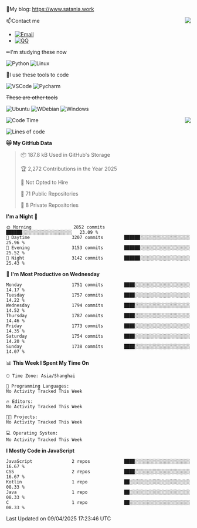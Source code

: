 📰My blog: https://www.satania.work

<img align="right" src="https://github-readme-stats.vercel.app/api/top-langs/?username=Katriell"/>

📫Contact me

* [![Email](https://img.shields.io/badge/Email-Iris@satania.work-1?style=social&logoColor=fff)](mailto:Iris@satania.work)
* [![QQ](https://img.shields.io/badge/QQ-2088839458-1?style=social&logoColor=fff)](tencent://AddContact/?fromId=45&fromSubId=1&subcmd=all&uin=2088839458&website=www.oicqzone.com)

✏I'm studying these now

![Python](https://img.shields.io/badge/-Python-blue?style=flat-square&logo=Python&logoColor=fff)
![Linux](https://img.shields.io/badge/-Linux-black?style=flat-square&logo=Linux&logoColor=fff)

🔨I use these tools to code

![VSCode](https://img.shields.io/badge/-VSCode-blue?style=flat-square&logo=visualstudiocode&logoColor=fff)
![Pycharm](https://img.shields.io/badge/-Pycharm-green?style=flat-square&logo=pycharm&logoColor=fff)

 ~~These are other tools~~

![Ubuntu](https://img.shields.io/badge/-Ubuntu-orange?style=flat-square&logo=Ubuntu&logoColor=fff)
![WDebian](https://img.shields.io/badge/-Debian-blue?style=flat-square&logo=Debian&logoColor=fff)
![Windows](https://img.shields.io/badge/-Windows-blue?style=flat-square&logo=Windows&logoColor=fff)


<img align="right" src="https://github-readme-stats-beta-amber-44.vercel.app/api?username=Katriell&show_icons=true&role=OWNER,ORGANIZATION_MEMBER,COLLABORATOR&locale=zh-my"/>

<!--START_SECTION:waka-->
![Code Time](http://img.shields.io/badge/Code%20Time-21%20mins-blue)

![Lines of code](https://img.shields.io/badge/From%20Hello%20World%20I%27ve%20Written-17.6%20thousand%20lines%20of%20code-blue)

**🐱 My GitHub Data** 

> 📦 187.8 kB Used in GitHub's Storage 
 > 
> 🏆 2,272 Contributions in the Year 2025
 > 
> 🚫 Not Opted to Hire
 > 
> 📜 71 Public Repositories 
 > 
> 🔑 8 Private Repositories 
 > 
**I'm a Night 🦉** 

```text
🌞 Morning                2852 commits        ██████░░░░░░░░░░░░░░░░░░░   23.09 % 
🌆 Daytime                3207 commits        ██████░░░░░░░░░░░░░░░░░░░   25.96 % 
🌃 Evening                3153 commits        ██████░░░░░░░░░░░░░░░░░░░   25.52 % 
🌙 Night                  3142 commits        ██████░░░░░░░░░░░░░░░░░░░   25.43 % 
```
📅 **I'm Most Productive on Wednesday** 

```text
Monday                   1751 commits        ████░░░░░░░░░░░░░░░░░░░░░   14.17 % 
Tuesday                  1757 commits        ████░░░░░░░░░░░░░░░░░░░░░   14.22 % 
Wednesday                1794 commits        ████░░░░░░░░░░░░░░░░░░░░░   14.52 % 
Thursday                 1787 commits        ████░░░░░░░░░░░░░░░░░░░░░   14.46 % 
Friday                   1773 commits        ████░░░░░░░░░░░░░░░░░░░░░   14.35 % 
Saturday                 1754 commits        ████░░░░░░░░░░░░░░░░░░░░░   14.20 % 
Sunday                   1738 commits        ████░░░░░░░░░░░░░░░░░░░░░   14.07 % 
```


📊 **This Week I Spent My Time On** 

```text
🕑︎ Time Zone: Asia/Shanghai

💬 Programming Languages: 
No Activity Tracked This Week

🔥 Editors: 
No Activity Tracked This Week

🐱‍💻 Projects: 
No Activity Tracked This Week

💻 Operating System: 
No Activity Tracked This Week
```

**I Mostly Code in JavaScript** 

```text
JavaScript               2 repos             ████░░░░░░░░░░░░░░░░░░░░░   16.67 % 
CSS                      2 repos             ████░░░░░░░░░░░░░░░░░░░░░   16.67 % 
Kotlin                   1 repo              ██░░░░░░░░░░░░░░░░░░░░░░░   08.33 % 
Java                     1 repo              ██░░░░░░░░░░░░░░░░░░░░░░░   08.33 % 
C                        1 repo              ██░░░░░░░░░░░░░░░░░░░░░░░   08.33 % 
```




 Last Updated on 09/04/2025 17:23:46 UTC
<!--END_SECTION:waka-->

